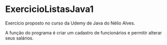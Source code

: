 # ExercicioListasJava1
 Exercício proposto no curso da Udemy de Java do Nélio Alves.
 
 A função do programa é criar um cadastro de funcionários e permitir alterar seus salários.
